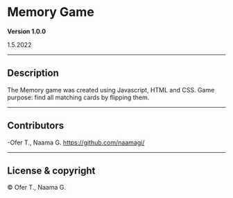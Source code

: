 # Memory Game

**Version 1.0.0**

1.5.2022

------------------------------------------------
## Description

The Memory game was created using Javascript, HTML and CSS. 
Game purpose: find all matching cards by flipping them.

------------------------------------------------
## Contributors

-Ofer T., Naama G. https://github.com/naamagi/

------------
## License & copyright

&copy; Ofer T., Naama G.